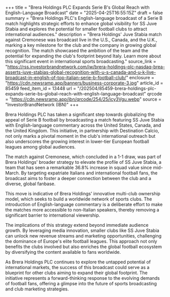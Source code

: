 +++
title = "Brera Holdings PLC Expands Serie B's Global Reach with English-Language Broadcast"
date = "2025-04-25T16:55:15Z"
draft = false
summary = "Brera Holdings PLC's English-language broadcast of a Serie B match highlights strategic efforts to enhance global visibility for SS Juve Stabia and explores the potential for smaller football clubs to attract international audiences."
description = "Brera Holdings' Juve Stabia match against Cremonese was broadcast live in the U.S., Canada, and the U.K., marking a key milestone for the club and the company in growing global recognition. The match showcased the ambition of the team and the potential for expanding the club's footprint beyond Italy. Learn more about this significant event in international sports broadcasting."
source_link = "https://rss.investorbrandnetwork.com/iw/brera-holdings-plc-nasdaq-brea-asserts-juve-stabias-global-recognition-with-u-s-canada-and-u-k-live-broadcast-in-english-of-top-italian-serie-b-football-club/"
enclosure = "https://cdn.newsramp.app/banners/business-corporate-3.jpg"
article_id = 85459
feed_item_id = 13448
url = "/202504/85459-brera-holdings-plc-expands-serie-bs-global-reach-with-english-language-broadcast"
qrcode = "https://cdn.newsramp.app/ibn/qrcode/254/25/icy3Vgu.webp"
source = "InvestorBrandNetwork (IBN)"
+++

<p>Brera Holdings PLC has taken a significant step towards globalizing the appeal of Serie B football by broadcasting a match featuring SS Juve Stabia with English-language commentary across the United States, Canada, and the United Kingdom. This initiative, in partnership with Destination Calcio, not only marks a pivotal moment in the club's international outreach but also underscores the growing interest in lower-tier European football leagues among global audiences.</p><p>The match against Cremonese, which concluded in a 1-1 draw, was part of Brera Holdings' broader strategy to elevate the profile of SS Juve Stabia, a team that has seen a remarkable 36.8% increase in squad value since mid-March. By targeting expatriate Italians and international football fans, the broadcast aims to foster a deeper connection between the club and a diverse, global fanbase.</p><p>This move is indicative of Brera Holdings' innovative multi-club ownership model, which seeks to build a worldwide network of sports clubs. The introduction of English-language commentary is a deliberate effort to make the matches more accessible to non-Italian speakers, thereby removing a significant barrier to international viewership.</p><p>The implications of this strategy extend beyond immediate audience growth. By leveraging media innovation, smaller clubs like SS Juve Stabia can unlock new revenue streams and marketing opportunities, challenging the dominance of Europe's elite football leagues. This approach not only benefits the clubs involved but also enriches the global football ecosystem by diversifying the content available to fans worldwide.</p><p>As Brera Holdings PLC continues to explore the untapped potential of international markets, the success of this broadcast could serve as a blueprint for other clubs aiming to expand their global footprint. The initiative represents a forward-thinking response to the evolving demands of football fans, offering a glimpse into the future of sports broadcasting and club marketing strategies.</p>